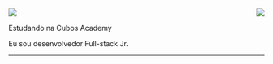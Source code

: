 <img align='right' src="https://github-readme-stats.vercel.app/api?username=Isaac-JBS&show_icons=true&title_color=783c00&text_color=af552e&icon_color=783c00&bg_color=f8efd4&cache_seconds=2300">

<img src="https://img.shields.io/static/v1?label=Overview&message=SEUNOME&color=f8efd4&style=for-the-badge&logo=GitHub">

<p>

Estudando na Cubos Academy<br/>

Eu sou desenvolvedor Full-stack Jr.


</p>
<hr>
